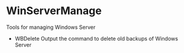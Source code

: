 # WinServerManage
Tools for managing Windows Server

- WBDelete
  Output the command to delete old backups of Windows Server
  